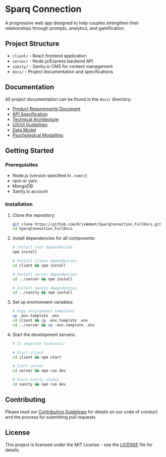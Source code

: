 # Sparq Connection

A progressive web app designed to help couples strengthen their relationships through prompts, analytics, and gamification.

## Project Structure

- `client/` - React frontend application
- `server/` - Node.js/Express backend API
- `sanity/` - Sanity.io CMS for content management
- `docs/` - Project documentation and specifications

## Documentation

All project documentation can be found in the `docs/` directory:

- [Product Requirements Document](docs/PRD_SparqConnection.md)
- [API Specification](docs/APISpec_SparqConnection.md)
- [Technical Architecture](docs/TechArchitecture_SparqConnection.md)
- [UX/UI Guidelines](docs/UXUI_SparqConnection.md)
- [Data Model](docs/DataModel_SparqConnection.md)
- [Psychological Modalities](docs/PsychologicalModalities_SparqConnection.md)

## Getting Started

### Prerequisites

- Node.js (version specified in `.nvmrc`)
- npm or yarn
- MongoDB
- Sanity.io account

### Installation

1. Clone the repository:
   ```bash
   git clone https://github.com/KrisWemet/SparqConnection_FullDocs.git
   cd SparqConnection_FullDocs
   ```

2. Install dependencies for all components:
   ```bash
   # Install root dependencies
   npm install

   # Install client dependencies
   cd client && npm install

   # Install server dependencies
   cd ../server && npm install

   # Install Sanity dependencies
   cd ../sanity && npm install
   ```

3. Set up environment variables:
   ```bash
   # Copy environment templates
   cp .env.template .env
   cd client && cp .env.template .env
   cd ../server && cp .env.template .env
   ```

4. Start the development servers:
   ```bash
   # In separate terminals:
   
   # Start client
   cd client && npm start

   # Start server
   cd server && npm run dev

   # Start Sanity studio
   cd sanity && npm run dev
   ```

## Contributing

Please read our [Contributing Guidelines](docs/CONTRIBUTING.md) for details on our code of conduct and the process for submitting pull requests.

## License

This project is licensed under the MIT License - see the [LICENSE](LICENSE) file for details. 